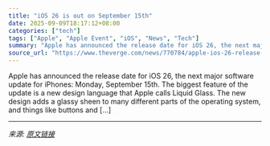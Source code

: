 ```yaml
---
title: "iOS 26 is out on September 15th"
date: 2025-09-09T18:17:12+08:00
categories: ["tech"]
tags: ["Apple", "Apple Event", "iOS", "News", "Tech"]
summary: "Apple has announced the release date for iOS 26, the next major software update for iPhones: Monday, September 15th. The biggest feature of the update is a new design language that Apple calls Liquid "
source_url: "https://www.theverge.com/news/770784/apple-ios-26-release-date-liquid-glass"
---
```


Apple has announced the release date for iOS 26, the next major software update for iPhones: Monday, September 15th. The biggest feature of the update is a new design language that Apple calls Liquid Glass. The new design adds a glassy sheen to many different parts of the operating system, and things like buttons and [&#8230;]

---

*来源: [原文链接](https://www.theverge.com/news/770784/apple-ios-26-release-date-liquid-glass)*
